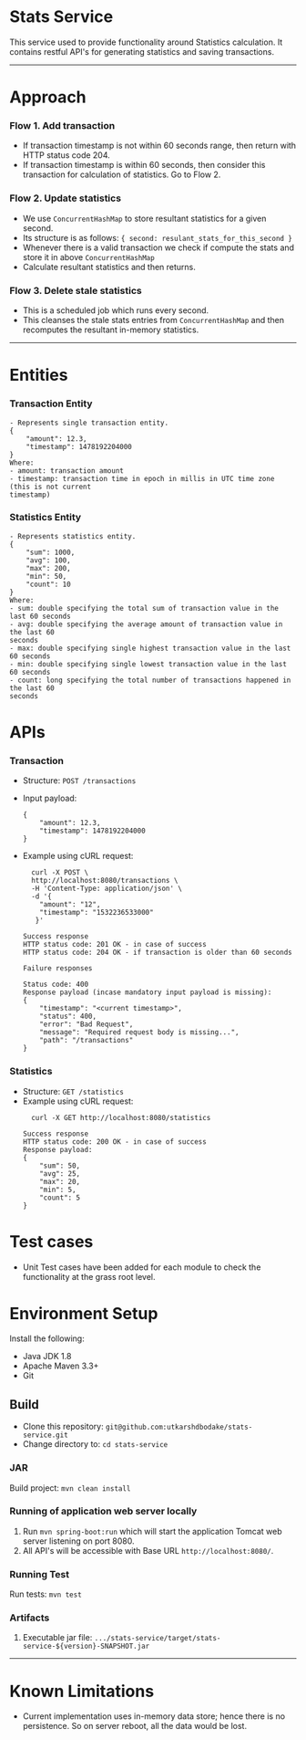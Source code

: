 # Stats Service

This service used to provide functionality around Statistics calculation. It contains restful API's for generating statistics and saving transactions.

-----

# Approach
### Flow 1. Add transaction
- If transaction timestamp is not within 60 seconds range, then return with HTTP status code 204.
- If transaction timestamp is within 60 seconds, then consider this transaction for calculation of statistics. Go to Flow 2.

### Flow 2. Update statistics
- We use `ConcurrentHashMap` to store resultant statistics for a given second.
- Its structure is as follows:  `{ second: resulant_stats_for_this_second }`
- Whenever there is a valid transaction we check if compute the stats and store it in above `ConcurrentHashMap`
- Calculate resultant statistics and then returns.

### Flow 3. Delete stale statistics
- This is a scheduled job which runs every second.
- This cleanses the stale stats entries from `ConcurrentHashMap` and then recomputes the resultant in-memory statistics.

----
# Entities
### Transaction Entity
```
- Represents single transaction entity.
{
	"amount": 12.3,
	"timestamp": 1478192204000
}
Where:
- amount: transaction amount
- timestamp: transaction time in epoch in millis in UTC time zone (this is not current
timestamp)
```

### Statistics Entity
```
- Represents statistics entity.
{
	"sum": 1000,
	"avg": 100,
	"max": 200,
	"min": 50,
	"count": 10
}
Where:
- sum: double specifying the total sum of transaction value in the last 60 seconds
- avg: double specifying the average amount of transaction value in the last 60
seconds
- max: double specifying single highest transaction value in the last 60 seconds
- min: double specifying single lowest transaction value in the last 60 seconds
- count: long specifying the total number of transactions happened in the last 60
seconds
```

# APIs
### Transaction
- Structure: ```POST /transactions```
- Input payload:
    ```
    {
		"amount": 12.3,
		"timestamp": 1478192204000
	}
    ```
- Example using cURL request:
    ```
	  curl -X POST \
	  http://localhost:8080/transactions \
	  -H 'Content-Type: application/json' \
	  -d '{
		"amount": "12",
		"timestamp": "1532236533000"
	   }'
    ```
    ```
    Success response
    HTTP status code: 201 OK - in case of success
    HTTP status code: 204 OK - if transaction is older than 60 seconds
  
    ```

    ```
    Failure responses
    
    Status code: 400
    Response payload (incase mandatory input payload is missing):
    {
	    "timestamp": "<current timestamp>",
	    "status": 400,
	    "error": "Bad Request",
	    "message": "Required request body is missing...",
	    "path": "/transactions"
	}
    ```

### Statistics
- Structure: ```GET /statistics```
- Example using cURL request:
    ```
	  curl -X GET http://localhost:8080/statistics
    ```
    ```
    Success response
    HTTP status code: 200 OK - in case of success
	Response payload:
	{
	    "sum": 50,
	    "avg": 25,
	    "max": 20,
	    "min": 5,
	    "count": 5
	}
    ```
# Test cases

- Unit Test cases have been added for each module to check the functionality at the grass root level.

# Environment Setup
Install the following:
 - Java JDK 1.8
 - Apache Maven 3.3+
 - Git

## Build
* Clone this repository: `git@github.com:utkarshdbodake/stats-service.git`
* Change directory to: `cd stats-service`

### JAR
Build project: `mvn clean install`

### Running of application web server locally
1. Run ``mvn spring-boot:run`` which will start the application Tomcat web server listening on port 8080.
2. All API's will be accessible with Base URL `http://localhost:8080/`.


### Running Test
Run tests: `mvn test`

### Artifacts
1. Executable jar file: `.../stats-service/target/stats-service-${version}-SNAPSHOT.jar`

-----
# Known Limitations
 - Current implementation uses in-memory data store; hence there is no persistence. So on server reboot, all the data would be lost.
